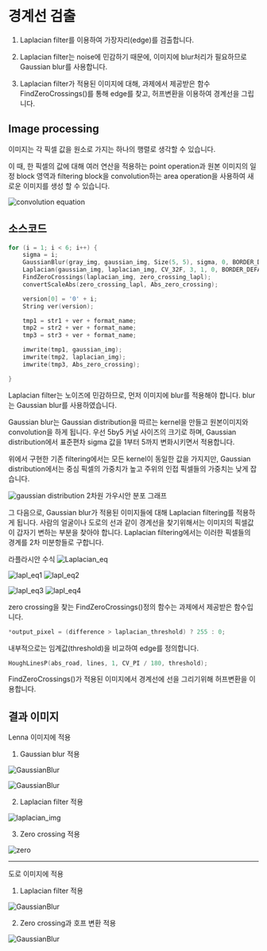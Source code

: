 # 경계선 검출

1. Laplacian filter를 이용하여 가장자리(edge)를 검출합니다.

2. Laplacian filter는 noise에 민감하기 때문에, 이미지에 blur처리가 필요하므로 Gaussian blur를 사용합니다.

3. Laplacian filter가 적용된 이미지에 대해, 과제에서 제공받은 함수 FindZeroCrossings()를 통해 edge를 찾고, 허프변환을 이용하여 경계선을 그립니다.

	
## Image processing

이미지는 각 픽셀 값을 원소로 가지는 하나의 행렬로 생각할 수 있습니다.

이 때, 한 픽셀의 값에 대해 여러 연산을 적용하는 point operation과 원본 이미지의 일정 block 영역과 filtering block을
convolution하는 area operation을 사용하여 새로운 이미지를 생성 할 수 있습니다.

![convolution equation](https://latex.codecogs.com/png.latex?convolution&space;:&space;q*h&space;=&space;\sum_{i&space;=&space;-\frac{m}{2}}^{\frac{m}{2}}\sum_{j&space;=&space;-\frac{m}{2}}^{\frac{m}{2}}h(j,&space;i)q(x&space;-&space;j,&space;y&space;-i&space;))


## 소스코드

```cpp
for (i = 1; i < 6; i++) {
	sigma = i;
	GaussianBlur(gray_img, gaussian_img, Size(5, 5), sigma, 0, BORDER_DEFAULT);
	Laplacian(gaussian_img, laplacian_img, CV_32F, 3, 1, 0, BORDER_DEFAULT);
	FindZeroCrossings(laplacian_img, zero_crossing_lapl);
	convertScaleAbs(zero_crossing_lapl, Abs_zero_crossing);

	version[0] = '0' + i;
	String ver(version);

	tmp1 = str1 + ver + format_name;
	tmp2 = str2 + ver + format_name;
	tmp3 = str3 + ver + format_name;

	imwrite(tmp1, gaussian_img);
	imwrite(tmp2, laplacian_img);
	imwrite(tmp3, Abs_zero_crossing);

}
```
Laplacian filter는 노이즈에 민감하므로, 먼저 이미지에 blur를 적용해야 합니다. blur는 Gaussian blur를 사용하였습니다.

Gaussian blur는 Gaussian distribution을 따르는 kernel을 만들고 원본이미지와 convolution을 하게 됩니다.
우선 5by5 커널 사이즈의 크기로 하며, Gaussian distribution에서 표준편차 sigma 값을 1부터 5까지 변화시키면서 적용합니다.

위에서 구현한 기존 filtering에서는 모든 kernel이 동일한 값을 가지지만, Gaussian distribution에서는 중심 픽셀의 가중치가 높고 
주위의 인접 픽셀들의 가중치는 낮게 잡습니다.

![gaussian distribution](./image/gaussian_distribution_eq.png)
2차원 가우시안 분포 그래프

그 다음으로, Gaussian blur가 적용된 이미지들에 대해 Laplacian filtering를 적용하게 됩니다.
사람의 얼굴이나 도로의 선과 같이 경계선을 찾기위해서는 이미지의 픽셀값이 갑자기 변하는 부분을 찾아야 합니다.
Laplacian filtering에서는 이러한 픽셀들의 경계를 2차 미분항들로 구합니다.

라플라시안 수식
![Laplacian_eq](./image/Laplacian_eq.png)

![lapl_eq1](./image/lapl_eq1.png)
![lapl_eq2](./image/lapl_eq2.png)

![lapl_eq3](./image/lapl_eq3.png)
![lapl_eq4](./image/lapl_eq4.png)

zero crossing을 찾는 FindZeroCrossings()정의 함수는 과제에서 제공받은 함수입니다.

```cpp
*output_pixel = (difference > laplacian_threshold) ? 255 : 0;
```
내부적으로는 임계값(threshold)을 비교하여 edge를 정의합니다.

```cpp
HoughLinesP(abs_road, lines, 1, CV_PI / 180, threshold);
```
FindZeroCrossings()가 적용된 이미지에서 경계선에 선을 그리기위해 허프변환을 이용합니다.

## 결과 이미지

Lenna 이미지에 적용

1. Gaussian blur 적용

![GaussianBlur](./image/Gaussian_result_4.jpg)

![GaussianBlur](./image/Gaussian_result_5.jpg)

2. Laplacian filter 적용

![laplacian_img](./image/Laplacian_result_1.jpg)

3. Zero crossing 적용

![zero](./image/Zero_crossing_1.jpg)

***

도로 이미지에 적용

1. Laplacian filter 적용

![GaussianBlur](./image/Road_lapl5.jpg)

2. Zero crossing과 호프 변환 적용

![GaussianBlur](./image/Road5.jpg)


